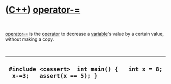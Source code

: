 
 

 

 

 

 

([C++](Cpp.md)) [operator-=](CppOperatorMinusAssign.md)
=========================================================

 

[operator-=](CppOperatorMinusAssign.md) is the
[operator](CppOperator.md) to decrease a [variable](CppVariable.md)'s
value by a certain value, without making a copy.

 

  ------------------------------------------------------------------------------
  ` #include <cassert>  int main() {   int x = 8;   x-=3;   assert(x == 5); }`
  ------------------------------------------------------------------------------

 

 

 

 

 

 

